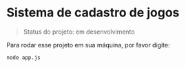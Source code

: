 <h1>Sistema de cadastro de jogos</h1>

> Status do projeto: em desenvolvimento

Para rodar esse projeto em sua máquina, por favor digite:

```
node app.js
```
